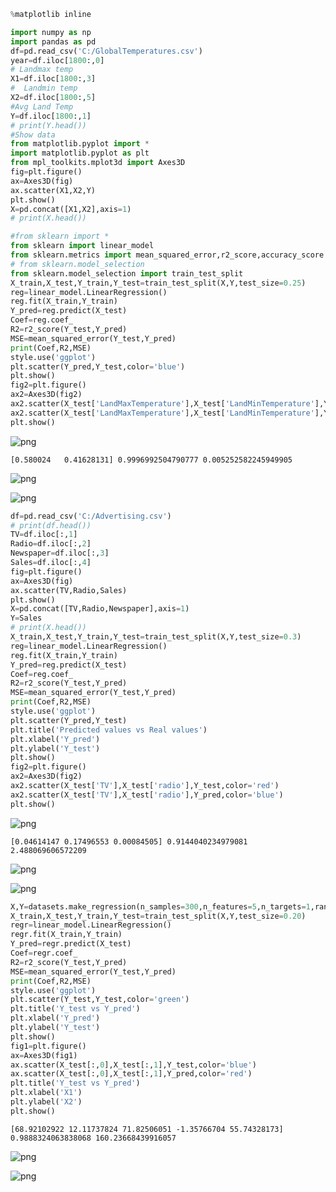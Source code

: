 

```python
%matplotlib inline

import numpy as np 
import pandas as pd 
df=pd.read_csv('C:/GlobalTemperatures.csv')
year=df.iloc[1800:,0]
# Landmax temp
X1=df.iloc[1800:,3]
#  Landmin temp
X2=df.iloc[1800:,5]
#Avg Land Temp
Y=df.iloc[1800:,1]
# print(Y.head())
#Show data
from matplotlib.pyplot import *
import matplotlib.pyplot as plt 
from mpl_toolkits.mplot3d import Axes3D 
fig=plt.figure()
ax=Axes3D(fig)
ax.scatter(X1,X2,Y)
plt.show()
X=pd.concat([X1,X2],axis=1)
# print(X.head())

#from sklearn import *
from sklearn import linear_model
from sklearn.metrics import mean_squared_error,r2_score,accuracy_score
# from sklearn.model_selection
from sklearn.model_selection import train_test_split
X_train,X_test,Y_train,Y_test=train_test_split(X,Y,test_size=0.25)
reg=linear_model.LinearRegression()
reg.fit(X_train,Y_train)
Y_pred=reg.predict(X_test)
Coef=reg.coef_
R2=r2_score(Y_test,Y_pred)
MSE=mean_squared_error(Y_test,Y_pred)
print(Coef,R2,MSE)
style.use('ggplot')
plt.scatter(Y_pred,Y_test,color='blue')
plt.show()
fig2=plt.figure()
ax2=Axes3D(fig2)
ax2.scatter(X_test['LandMaxTemperature'],X_test['LandMinTemperature'],Y_test,color='red')
ax2.scatter(X_test['LandMaxTemperature'],X_test['LandMinTemperature'],Y_pred,color='green')
plt.show()
```


![png](output_0_0.png)


    [0.580024   0.41628131] 0.9996992504790777 0.005252582245949905
    


![png](output_0_2.png)



![png](output_0_3.png)



```python
df=pd.read_csv('C:/Advertising.csv')
# print(df.head())
TV=df.iloc[:,1]
Radio=df.iloc[:,2]
Newspaper=df.iloc[:,3]
Sales=df.iloc[:,4]
fig=plt.figure()
ax=Axes3D(fig)
ax.scatter(TV,Radio,Sales)
plt.show()
X=pd.concat([TV,Radio,Newspaper],axis=1)
Y=Sales
# print(X.head())
X_train,X_test,Y_train,Y_test=train_test_split(X,Y,test_size=0.3)
reg=linear_model.LinearRegression()
reg.fit(X_train,Y_train)
Y_pred=reg.predict(X_test)
Coef=reg.coef_
R2=r2_score(Y_test,Y_pred)
MSE=mean_squared_error(Y_test,Y_pred)
print(Coef,R2,MSE)
style.use('ggplot')
plt.scatter(Y_pred,Y_test)
plt.title('Predicted values vs Real values')
plt.xlabel('Y_pred')
plt.ylabel('Y_test')
plt.show()
fig2=plt.figure()
ax2=Axes3D(fig2)
ax2.scatter(X_test['TV'],X_test['radio'],Y_test,color='red')
ax2.scatter(X_test['TV'],X_test['radio'],Y_pred,color='blue')
plt.show()
```


![png](output_1_0.png)


    [0.04614147 0.17496553 0.00084505] 0.9144040234979081 2.488069606572209
    


![png](output_1_2.png)



![png](output_1_3.png)



```python
X,Y=datasets.make_regression(n_samples=300,n_features=5,n_targets=1,random_state=0,noise=12)
X_train,X_test,Y_train,Y_test=train_test_split(X,Y,test_size=0.20)
regr=linear_model.LinearRegression()
regr.fit(X_train,Y_train)
Y_pred=regr.predict(X_test)
Coef=regr.coef_
R2=r2_score(Y_test,Y_pred)
MSE=mean_squared_error(Y_test,Y_pred)
print(Coef,R2,MSE)
style.use('ggplot')
plt.scatter(Y_test,Y_test,color='green')
plt.title('Y_test vs Y_pred')
plt.xlabel('Y_pred')
plt.ylabel('Y_test')
plt.show()
fig1=plt.figure()
ax=Axes3D(fig1)
ax.scatter(X_test[:,0],X_test[:,1],Y_test,color='blue')
ax.scatter(X_test[:,0],X_test[:,1],Y_pred,color='red')
plt.title('Y_test vs Y_pred')
plt.xlabel('X1')
plt.ylabel('X2')
plt.show()
```

    [68.92102922 12.11737824 71.82506051 -1.35766704 55.74328173] 0.9888324063838068 160.23668439916057
    


![png](output_2_1.png)



![png](output_2_2.png)

